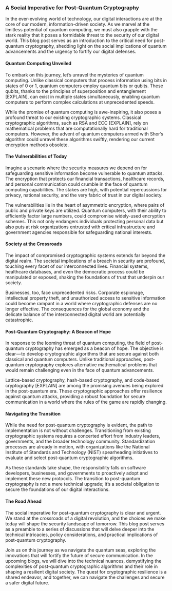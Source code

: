 ### A Social Imperative for Post-Quantum Cryptography

In the ever-evolving world of technology, our digital interactions are at the core of our modern, information-driven society. As we marvel at the limitless potential of quantum computing, we must also grapple with the stark reality that it poses a formidable threat to the security of our digital world. This blog post serves as an introduction to the critical need for post-quantum cryptography, shedding light on the social implications of quantum advancements and the urgency to fortify our digital defenses.

#### Quantum Computing Unveiled

To embark on this journey, let’s unravel the mysteries of quantum computing. Unlike classical computers that process information using bits in states of 0 or 1, quantum computers employ quantum bits or qubits. These qubits, thanks to the principles of superposition and entanglement [EXPLAIN], can exist in multiple states simultaneously, enabling quantum computers to perform complex calculations at unprecedented speeds.

While the promise of quantum computing is awe-inspiring, it also poses a profound threat to our existing cryptographic systems. Classical cryptographic algorithms, such as RSA and ECC [EXPLAIN], rely on mathematical problems that are computationally hard for traditional computers. However, the advent of quantum computers armed with Shor’s algorithm could unravel these algorithms swiftly, rendering our current encryption methods obsolete.

#### The Vulnerabilities of Today

Imagine a scenario where the security measures we depend on for safeguarding sensitive information become vulnerable to quantum attacks. The encryption that protects our financial transactions, healthcare records, and personal communication could crumble in the face of quantum computing capabilities. The stakes are high, with potential repercussions for privacy, national security, and the very fabric of trust in our digital society.

The vulnerabilities lie in the heart of asymmetric encryption, where pairs of public and private keys are utilized. Quantum computers, with their ability to efficiently factor large numbers, could compromise widely-used encryption schemes. This not only endangers individuals protecting personal data but also puts at risk organizations entrusted with critical infrastructure and government agencies responsible for safeguarding national interests.

#### Society at the Crossroads

The impact of compromised cryptographic systems extends far beyond the digital realm. The societal implications of a breach in security are profound, touching every facet of our interconnected lives. Financial systems, healthcare databases, and even the democratic process could be manipulated or exposed, shaking the foundations of trust that underpin our society.

Businesses, too, face unprecedented risks. Corporate espionage, intellectual property theft, and unauthorized access to sensitive information could become rampant in a world where cryptographic defenses are no longer effective. The consequences for the global economy and the delicate balance of the interconnected digital world are potentially catastrophic.

#### Post-Quantum Cryptography: A Beacon of Hope

In response to the looming threat of quantum computing, the field of post-quantum cryptography has emerged as a beacon of hope. The objective is clear — to develop cryptographic algorithms that are secure against both classical and quantum computers. Unlike traditional approaches, post-quantum cryptography explores alternative mathematical problems that would remain challenging even in the face of quantum advancements.

Lattice-based cryptography, hash-based cryptography, and code-based cryptography [EXPLAIN] are among the promising avenues being explored in the post-quantum era. These cryptographic approaches offer resilience against quantum attacks, providing a robust foundation for secure communication in a world where the rules of the game are rapidly changing.

#### Navigating the Transition

While the need for post-quantum cryptography is evident, the path to implementation is not without challenges. Transitioning from existing cryptographic systems requires a concerted effort from industry leaders, governments, and the broader technology community. Standardization processes are already in motion, with organizations like the National Institute of Standards and Technology (NIST) spearheading initiatives to evaluate and select post-quantum cryptographic algorithms.

As these standards take shape, the responsibility falls on software developers, businesses, and governments to proactively adopt and implement these new protocols. The transition to post-quantum cryptography is not a mere technical upgrade; it’s a societal obligation to secure the foundations of our digital interactions.

#### The Road Ahead

The social imperative for post-quantum cryptography is clear and urgent. We stand at the crossroads of a digital revolution, and the choices we make today will shape the security landscape of tomorrow. This blog post serves as a preamble to a series of discussions that will delve deeper into the technical intricacies, policy considerations, and practical implications of post-quantum cryptography.

Join us on this journey as we navigate the quantum seas, exploring the innovations that will fortify the future of secure communication. In the upcoming blogs, we will dive into the technical nuances, demystifying the complexities of post-quantum cryptographic algorithms and their role in shaping a resilient digital society. The quest for cryptographic resilience is a shared endeavor, and together, we can navigate the challenges and secure a safer digital future.